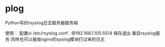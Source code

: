 # plog
Python写的rsyslog日志服务器服务端

使用：
配置vi  /etc/rsyslog.conf 
*.* @192.168.1.105:5514
保存退出
重启rsyslog服务
同样也可以接收nginx的syslog模块打过来的日志

